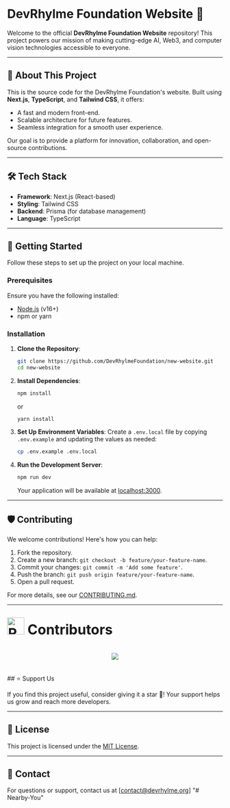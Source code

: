 # DevRhylme Foundation Website 🚀

Welcome to the official **DevRhylme Foundation Website** repository! This project powers our mission of making cutting-edge AI, Web3, and computer vision technologies accessible to everyone.

---

## 🌟 About This Project
This is the source code for the DevRhylme Foundation's website. Built using **Next.js**, **TypeScript**, and **Tailwind CSS**, it offers:
- A fast and modern front-end.
- Scalable architecture for future features.
- Seamless integration for a smooth user experience.

Our goal is to provide a platform for innovation, collaboration, and open-source contributions.

---

## 🛠️ Tech Stack
- **Framework**: Next.js (React-based)
- **Styling**: Tailwind CSS
- **Backend**: Prisma (for database management)
- **Language**: TypeScript

---

## 🚀 Getting Started

Follow these steps to set up the project on your local machine.

### Prerequisites
Ensure you have the following installed:
- [Node.js](https://nodejs.org/) (v16+)
- npm or yarn

### Installation

1. **Clone the Repository**:
   ```bash
   git clone https://github.com/DevRhylmeFoundation/new-website.git
   cd new-website
   ```

2. **Install Dependencies**:
   ```bash
   npm install
   ```
   or
   ```bash
   yarn install
   ```

3. **Set Up Environment Variables**:
   Create a `.env.local` file by copying `.env.example` and updating the values as needed:
   ```bash
   cp .env.example .env.local
   ```

4. **Run the Development Server**:
   ```bash
   npm run dev
   ```
   Your application will be available at [localhost:3000](http://localhost:3000).

---

## 🛡️ Contributing

We welcome contributions! Here's how you can help:
1. Fork the repository.
2. Create a new branch: `git checkout -b feature/your-feature-name`.
3. Commit your changes: `git commit -m 'Add some feature'`.
4. Push the branch: `git push origin feature/your-feature-name`.
5. Open a pull request.

For more details, see our [CONTRIBUTING.md](./CONTRIBUTING.md).

---
<div>
<h2><font size="6"><img src="https://raw.githubusercontent.com/Tarikul-Islam-Anik/Animated-Fluent-Emojis/master/Emojis/Smilies/Red%20Heart.png" alt="Red Heart" width="40" height="40" /> Contributors </font></h2>
</div>
<br>

<center>
<a href="https://github.com/DEVRhylme-Foundation/new-website/graphs/contributors">
  <img src="https://contrib.rocks/image?repo=DEVRhylme-Foundation/new-website" />
</a>
</center>
<br>

<br>
## ⭐ Support Us

If you find this project useful, consider giving it a star 🌟! Your support helps us grow and reach more developers.

---

## 📄 License
This project is licensed under the [MIT License](./LICENSE).

---

## 📧 Contact
For questions or support, contact us at [contact@devrhylme.org]
"# Nearby-You" 
